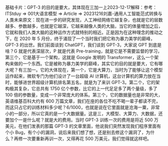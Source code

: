 

基础卡片：GPT-3 的目的是要大，其体现在三加一上2023-12-17解释：参考：ITStduy => 001大语言模型 => Article => 20231216刘嘉-通用人工智能范式转换与人类未来原文：现在进一步的研究发现，人工神经网络它越复杂，也就是它的层数越多、参数越多，也就是它越深，它越来越像人类的大脑，当它的体量增加之后，它就和我们人类大脑的这种运作方式就特别的相近。正是因为在这种理念的推动之下，在 2020 年 5 月份，终于涌现了一个当时我们把它称为暴力美学的巅峰，GPT-3 的出世。我们前面谈到 ChatGPT，我们谈到 GPT-3，大家说 GPT 到底是啥？G 就是代表深层次，P 就是代表 Pre-training，就是它是不需要监督的学习，第三个，它是基于一个架构，这就是 Google 发明的 Transformer，这么一个架构来做的一个东西。它是被称为暴力美学的巅峰，其实它的目的就是要大，它有哪大呢？有三加一。它的大体现在，第一个，它是大算力，当时为了能够让这个模型运作起来，微软专门为他们设计了一台超级 AI 计算机，这台计算机的算力放在当时，能够进世界超级计算机排名第五名，就是为了来训 GPT-3。第二个，它的架构极其复杂，它总共有 1750 亿个参数，比它的上一代足足多了两个量级，多了 100 倍的参数量，变成一个非常庞大的体系。第三个，它的数据量也是非常的大，英语维基百科大约有 600 万篇文章，我们在座的各位不吃不喝一辈子都读不完，而这只占它的训练材料多少呢？6/1000，也就是说在它里面就是沧海一粟，非常小的一部分，所以它真的是一个大数据量。这是三，大模型、大算力、大数据，还要加个一是什么呢？就是大的费用。当时 GPT-3 训练一次的费用是将近 500 万美元，在他们发表的那篇 GPT-3 的文章里面，他说我们突然发现我们程序里面有个小 Bug，有个小的漏洞，说后来我们想了想，还是别去修这个漏洞了，为什么？再修一次要重新再训一次，又得再花 500 万美元，我们觉得就这样吧。